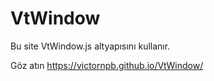 # VtWindow
Bu site VtWindow.js altyapısını kullanır.

Göz atın https://victornpb.github.io/VtWindow/
